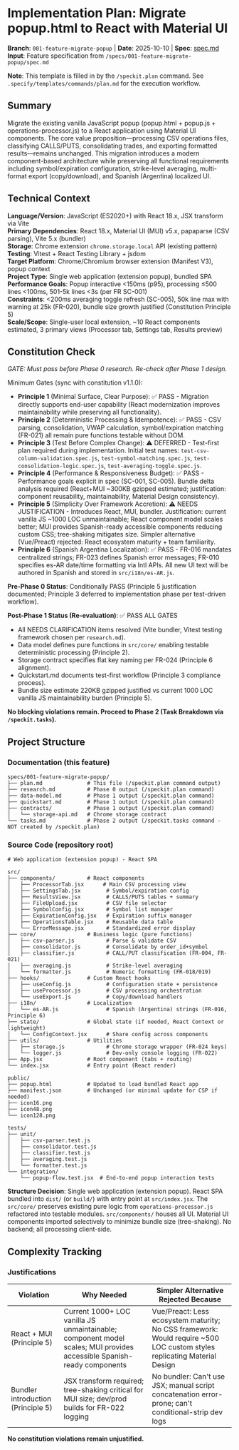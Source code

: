# Implementation Plan: Migrate popup.html to React with Material UI

**Branch**: `001-feature-migrate-popup` | **Date**: 2025-10-10 | **Spec**: [spec.md](./spec.md)
**Input**: Feature specification from `/specs/001-feature-migrate-popup/spec.md`

**Note**: This template is filled in by the `/speckit.plan` command. See `.specify/templates/commands/plan.md` for the execution workflow.

## Summary

Migrate the existing vanilla JavaScript popup (popup.html + popup.js + operations-processor.js) to a React application using Material UI components. The core value proposition—processing CSV operations files, classifying CALLS/PUTS, consolidating trades, and exporting formatted results—remains unchanged. This migration introduces a modern component-based architecture while preserving all functional requirements including symbol/expiration configuration, strike-level averaging, multi-format export (copy/download), and Spanish (Argentina) localized UI.

## Technical Context

**Language/Version**: JavaScript (ES2020+) with React 18.x, JSX transform via Vite  
**Primary Dependencies**: React 18.x, Material UI (MUI) v5.x, papaparse (CSV parsing), Vite 5.x (bundler)  
**Storage**: Chrome extension `chrome.storage.local` API (existing pattern)  
**Testing**: Vitest + React Testing Library + jsdom  
**Target Platform**: Chrome/Chromium browser extension (Manifest V3), popup context  
**Project Type**: Single web application (extension popup), bundled SPA  
**Performance Goals**: Popup interactive <150ms (p95), processing ≤500 lines <100ms, 501-5k lines <3s (per FR SC-001)  
**Constraints**: <200ms averaging toggle refresh (SC-005), 50k line max with warning at 25k (FR-020), bundle size growth justified (Constitution Principle 5)  
**Scale/Scope**: Single-user local extension, ~10 React components estimated, 3 primary views (Processor tab, Settings tab, Results preview)

## Constitution Check

*GATE: Must pass before Phase 0 research. Re-check after Phase 1 design.*

Minimum Gates (sync with constitution v1.1.0):

- **Principle 1** (Minimal Surface, Clear Purpose): ✅ PASS - Migration directly supports end-user capability (React modernization improves maintainability while preserving all functionality).
- **Principle 2** (Deterministic Processing & Idempotence): ✅ PASS - CSV parsing, consolidation, VWAP calculation, symbol/expiration matching (FR-021) all remain pure functions testable without DOM.
- **Principle 3** (Test Before Complex Change): ⚠️ DEFERRED - Test-first plan required during implementation. Initial test names: `test-csv-column-validation.spec.js`, `test-symbol-matching.spec.js`, `test-consolidation-logic.spec.js`, `test-averaging-toggle.spec.js`.
- **Principle 4** (Performance & Responsiveness Budget): ✅ PASS - Performance goals explicit in spec (SC-001, SC-005). Bundle delta analysis required (React+MUI ~300KB gzipped estimated; justification: component reusability, maintainability, Material Design consistency).
- **Principle 5** (Simplicity Over Framework Accretion): ⚠️ NEEDS JUSTIFICATION - Introduces React, MUI, bundler. Justification: current vanilla JS ~1000 LOC unmaintainable; React component model scales better; MUI provides Spanish-ready accessible components reducing custom CSS; tree-shaking mitigates size. Simpler alternative (Vue/Preact) rejected: React ecosystem maturity + team familiarity.
- **Principle 6** (Spanish Argentina Localization): ✅ PASS - FR-016 mandates centralized strings; FR-023 defines Spanish error messages; FR-010 specifies es-AR date/time formatting via Intl APIs. All new UI text will be authored in Spanish and stored in `src/i18n/es-AR.js`.

**Pre-Phase 0 Status**: Conditionally PASS (Principle 5 justification documented; Principle 3 deferred to implementation phase per test-driven workflow).

**Post-Phase 1 Status (Re-evaluation)**: ✅ PASS ALL GATES

- All NEEDS CLARIFICATION items resolved (Vite bundler, Vitest testing framework chosen per `research.md`).
- Data model defines pure functions in `src/core/` enabling testable deterministic processing (Principle 2).
- Storage contract specifies flat key naming per FR-024 (Principle 6 alignment).
- Quickstart.md documents test-first workflow (Principle 3 compliance process).
- Bundle size estimate 220KB gzipped justified vs current 1000 LOC vanilla JS maintainability burden (Principle 5).

**No blocking violations remain. Proceed to Phase 2 (Task Breakdown via `/speckit.tasks`).**

## Project Structure

### Documentation (this feature)

```text
specs/001-feature-migrate-popup/
├── plan.md              # This file (/speckit.plan command output)
├── research.md          # Phase 0 output (/speckit.plan command)
├── data-model.md        # Phase 1 output (/speckit.plan command)
├── quickstart.md        # Phase 1 output (/speckit.plan command)
├── contracts/           # Phase 1 output (/speckit.plan command)
│   └── storage-api.md   # Chrome storage contract
└── tasks.md             # Phase 2 output (/speckit.tasks command - NOT created by /speckit.plan)
```

### Source Code (repository root)

```text
# Web application (extension popup) - React SPA

src/
├── components/          # React components
│   ├── ProcessorTab.jsx      # Main CSV processing view
│   ├── SettingsTab.jsx        # Symbol/expiration config
│   ├── ResultsView.jsx        # CALLS/PUTS tables + summary
│   ├── FileUpload.jsx         # CSV file selector
│   ├── SymbolConfig.jsx       # Symbol list manager
│   ├── ExpirationConfig.jsx   # Expiration suffix manager
│   ├── OperationsTable.jsx    # Reusable data table
│   └── ErrorMessage.jsx       # Standardized error display
├── core/                # Business logic (pure functions)
│   ├── csv-parser.js          # Parse & validate CSV
│   ├── consolidator.js        # Consolidate by order_id+symbol
│   ├── classifier.js          # CALL/PUT classification (FR-004, FR-021)
│   ├── averaging.js           # Strike-level averaging
│   └── formatter.js           # Numeric formatting (FR-018/019)
├── hooks/               # Custom React hooks
│   ├── useConfig.js           # Configuration state + persistence
│   ├── useProcessor.js        # CSV processing orchestration
│   └── useExport.js           # Copy/download handlers
├── i18n/                # Localization
│   └── es-AR.js               # Spanish (Argentina) strings (FR-016, Principle 6)
├── state/               # Global state (if needed, React Context or lightweight)
│   └── ConfigContext.jsx      # Share config across components
├── utils/               # Utilities
│   ├── storage.js             # Chrome storage wrapper (FR-024 keys)
│   └── logger.js              # Dev-only console logging (FR-022)
├── App.jsx              # Root component (tabs + routing)
└── index.jsx            # Entry point (React render)

public/
├── popup.html           # Updated to load bundled React app
├── manifest.json        # Unchanged (or minimal update for CSP if needed)
├── icon16.png
├── icon48.png
└── icon128.png

tests/
├── unit/
│   ├── csv-parser.test.js
│   ├── consolidator.test.js
│   ├── classifier.test.js
│   ├── averaging.test.js
│   └── formatter.test.js
└── integration/
    └── popup-flow.test.jsx  # End-to-end popup interaction tests
```

**Structure Decision**: Single web application (extension popup). React SPA bundled into `dist/` (or `build/`) with entry point at `src/index.jsx`. The `src/core/` preserves existing pure logic from `operations-processor.js` refactored into testable modules. `src/components/` houses all UI. Material UI components imported selectively to minimize bundle size (tree-shaking). No backend; all processing client-side.

## Complexity Tracking


### Justifications

| Violation | Why Needed | Simpler Alternative Rejected Because |
|-----------|------------|-------------------------------------|
| React + MUI (Principle 5) | Current 1000+ LOC vanilla JS unmaintainable; component model scales; MUI provides accessible Spanish-ready components | Vue/Preact: Less ecosystem maturity; No CSS framework: Would require ~500 LOC custom styles replicating Material Design |
| Bundler introduction (Principle 5) | JSX transform required; tree-shaking critical for MUI size; dev/prod builds for FR-022 logging | No bundler: Can't use JSX; manual script concatenation error-prone; can't conditional-strip dev logs |

**No constitution violations remain unjustified.**

